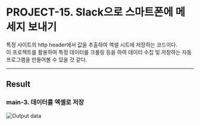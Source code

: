 # PROJECT-15. Slack으로 스마트폰에 메세지 보내기
특정 사이트의 http header에서 값을 추출하여 엑셀 시트에 저장하는 코드이다.   
이 프로젝트를 활용하여 특정 데이터를 크롤링 등을 하여 데이터 수집 및 저장하는 자동 프로그램을 만들어볼 수 있을 것 같다.

* * *

## Result
### main-3. 데이터를 엑셀로 저장
![Output data](./result/main-4.png)    